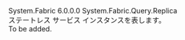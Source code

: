 <Type Name="StatelessServiceInstance" FullName="System.Fabric.Query.StatelessServiceInstance">
  <TypeSignature Language="C#" Value="public sealed class StatelessServiceInstance : System.Fabric.Query.Replica" />
  <TypeSignature Language="ILAsm" Value=".class public auto ansi sealed beforefieldinit StatelessServiceInstance extends System.Fabric.Query.Replica" />
  <TypeSignature Language="DocId" Value="T:System.Fabric.Query.StatelessServiceInstance" />
  <TypeSignature Language="VB.NET" Value="Public NotInheritable Class StatelessServiceInstance&#xA;Inherits Replica" />
  <TypeSignature Language="F#" Value="type StatelessServiceInstance = class&#xA;    inherit Replica" />
  <AssemblyInfo>
    <AssemblyName>System.Fabric</AssemblyName>
    <AssemblyVersion>6.0.0.0</AssemblyVersion>
  </AssemblyInfo>
  <Base>
    <BaseTypeName>System.Fabric.Query.Replica</BaseTypeName>
  </Base>
  <Interfaces />
  <Docs>
    <summary>
      <para>ステートレス サービス インスタンスを表します。</para>
    </summary>
    <remarks>To be added.</remarks>
  </Docs>
  <Members />
</Type>